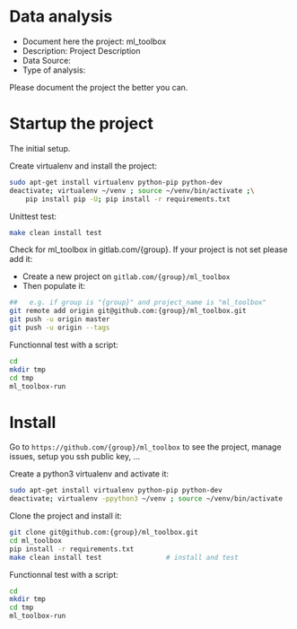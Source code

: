 # Data analysis
- Document here the project: ml_toolbox
- Description: Project Description
- Data Source:
- Type of analysis:

Please document the project the better you can.

# Startup the project

The initial setup.

Create virtualenv and install the project:
```bash
sudo apt-get install virtualenv python-pip python-dev
deactivate; virtualenv ~/venv ; source ~/venv/bin/activate ;\
    pip install pip -U; pip install -r requirements.txt
```

Unittest test:
```bash
make clean install test
```

Check for ml_toolbox in gitlab.com/{group}.
If your project is not set please add it:

- Create a new project on `gitlab.com/{group}/ml_toolbox`
- Then populate it:

```bash
##   e.g. if group is "{group}" and project_name is "ml_toolbox"
git remote add origin git@github.com:{group}/ml_toolbox.git
git push -u origin master
git push -u origin --tags
```

Functionnal test with a script:

```bash
cd
mkdir tmp
cd tmp
ml_toolbox-run
```

# Install

Go to `https://github.com/{group}/ml_toolbox` to see the project, manage issues,
setup you ssh public key, ...

Create a python3 virtualenv and activate it:

```bash
sudo apt-get install virtualenv python-pip python-dev
deactivate; virtualenv -ppython3 ~/venv ; source ~/venv/bin/activate
```

Clone the project and install it:

```bash
git clone git@github.com:{group}/ml_toolbox.git
cd ml_toolbox
pip install -r requirements.txt
make clean install test                # install and test
```
Functionnal test with a script:

```bash
cd
mkdir tmp
cd tmp
ml_toolbox-run
```
